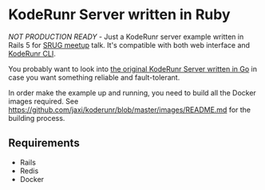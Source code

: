 # KodeRunr Server written in Ruby

*NOT PRODUCTION READY* - Just a KodeRunr server example written in Rails 5 for [SRUG meetup](https://www.meetup.com/meetup-group-Xwgucjde/events/233509299/) talk. It's compatible with both web interface and [KodeRunr CLI](https://github.com/jaxi/koderunr/tree/master/cli).

You probably want to look into [the original KodeRunr Server written in Go](https://github.com/jaxi/koderunr/tree/master/server) in case you want something reliable and fault-tolerant.

In order make the example up and running, you need to build all the Docker images required. See https://github.com/jaxi/koderunr/blob/master/images/README.md for the building process.

## Requirements

* Rails
* Redis
* Docker
